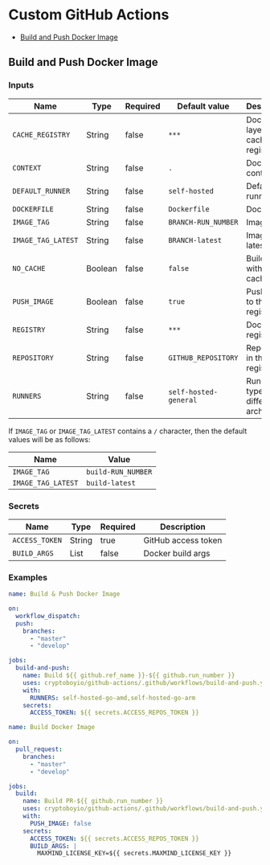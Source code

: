 # Custom GitHub Actions

- [Build and Push Docker Image](#build-and-push-docker-image)

## Build and Push Docker Image

### Inputs

| Name               | Type    | Required | Default value         | Description                      |
| ------------------ | ------- | -------- | --------------------- | -------------------------------- |
| `CACHE_REGISTRY`   | String  | false    | `***`                 | Docker layers cache registry     |
| `CONTEXT`          | String  | false    | `.`                   | Docker context                   |
| `DEFAULT_RUNNER`   | String  | false    | `self-hosted`         | Default runner                   |
| `DOCKERFILE`       | String  | false    | `Dockerfile`          | Dockerfile                       |
| `IMAGE_TAG`        | String  | false    | `BRANCH-RUN_NUMBER`   | Image tag                        |
| `IMAGE_TAG_LATEST` | String  | false    | `BRANCH-latest`       | Image tag latest                 |
| `NO_CACHE`         | Boolean | false    | `false`               | Build without cache              |
| `PUSH_IMAGE`       | Boolean | false    | `true`                | Push image to the registry       |
| `REGISTRY`         | String  | false    | `***`                 | Docker registry                  |
| `REPOSITORY`       | String  | false    | `GITHUB_REPOSITORY`   | Repository in the registry       |
| `RUNNERS`          | String  | false    | `self-hosted-general` | Runner types for different archs |

If `IMAGE_TAG` or `IMAGE_TAG_LATEST` contains a `/` character, then the default values ​​will be as follows:

| Name               | Value              |
| ------------------ | ------------------ |
| `IMAGE_TAG`        | `build-RUN_NUMBER` |
| `IMAGE_TAG_LATEST` | `build-latest`     |

### Secrets

| Name           | Type   | Required | Description         |
| -------------- | ------ | -------- | ------------------- |
| `ACCESS_TOKEN` | String | true     | GitHub access token |
| `BUILD_ARGS`   | List   | false    | Docker build args   |

### Examples

```yaml
name: Build & Push Docker Image

on:
  workflow_dispatch:
  push:
    branches:
      - "master"
      - "develop"

jobs:
  build-and-push:
    name: Build ${{ github.ref_name }}-${{ github.run_number }}
    uses: cryptoboyio/github-actions/.github/workflows/build-and-push.yaml@v1.0.1
    with:
      RUNNERS: self-hosted-go-amd,self-hosted-go-arm
    secrets:
      ACCESS_TOKEN: ${{ secrets.ACCESS_REPOS_TOKEN }}
```

```yaml
name: Build Docker Image

on:
  pull_request:
    branches:
      - "master"
      - "develop"

jobs:
  build:
    name: Build PR-${{ github.run_number }}
    uses: cryptoboyio/github-actions/.github/workflows/build-and-push.yaml@v1.0.1
    with:
      PUSH_IMAGE: false
    secrets:
      ACCESS_TOKEN: ${{ secrets.ACCESS_REPOS_TOKEN }}
      BUILD_ARGS: |
        MAXMIND_LICENSE_KEY=${{ secrets.MAXMIND_LICENSE_KEY }}
```
